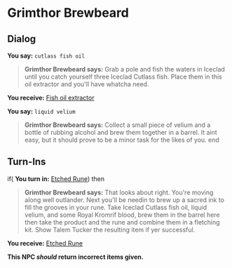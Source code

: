 # Grimthor Brewbeard


## Dialog

**You say:** `cutlass fish oil`



>**Grimthor Brewbeard says:** Grab a pole and fish the waters in Iceclad until you catch yourself three Iceclad Cutlass fish. Place them in this oil extractor and you'll have whatcha need.


**You receive:**  [Fish oil extractor](/item/17514)

**You say:** `liquid velium`



>**Grimthor Brewbeard says:** Collect a small piece of velium and a bottle of rubbing alcohol and brew them together in a barrel. It aint easy, but it should prove to be a minor task for the likes of you.
end

## Turn-Ins





if( **You turn in:** [Etched Rune](/item/1856)) then


>**Grimthor Brewbeard says:** That looks about right. You're moving along well outlander. Next you'll be needin to brew up a sacred ink to fill the grooves in your rune. Take Iceclad Cutlass fish oil, liquid velium, and some Royal Kromrif blood, brew them in the barrel here then take the product and the rune and combine them in a fletching kit. Show Talem Tucker the resulting item if yer successful.


 **You receive:**  [Etched Rune](/item/1856) 

**This NPC *should* return incorrect items given.**

